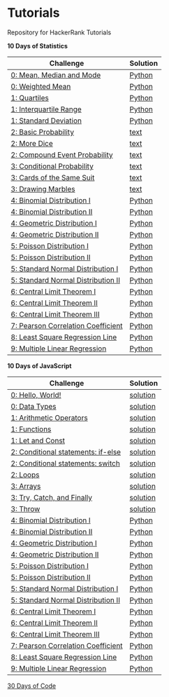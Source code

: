 # Tutorials

Repository for HackerRank Tutorials

<b>10 Days of Statistics</b>

| Challenge  | Solution |
| ------------- | ------------- |
| [0: Mean, Median and Mode](https://www.hackerrank.com/challenges/s10-basic-statistics/problem?isFullScreen=true)  | [Python](https://github.com/apmiravite/Tutorials/blob/main/10%20Days%20of%20Statistics/00a%20Mean%2C%20Median%2C%20and%20Mode.py)  |
| [0: Weighted Mean](https://www.hackerrank.com/challenges/s10-weighted-mean/problem?isFullScreen=true)  | [Python](https://github.com/apmiravite/Tutorials/blob/main/10%20Days%20of%20Statistics/00b%20Weighted%20Mean.py)  | 
| [1: Quartiles](https://www.hackerrank.com/challenges/s10-quartiles/problem?isFullScreen=true)  | [Python](https://github.com/apmiravite/Tutorials/blob/main/10%20Days%20of%20Statistics/01a%20Quartiles.py)  | 
| [1: Interquartile Range](https://www.hackerrank.com/challenges/s10-interquartile-range/problem?isFullScreen=true)  | [Python](https://github.com/apmiravite/Tutorials/blob/main/10%20Days%20of%20Statistics/01b%20Interquartile%20Range.py)  | 
| [1: Standard Deviation](https://www.hackerrank.com/challenges/s10-standard-deviation/problem?isFullScreen=true)  | [Python](https://github.com/apmiravite/Tutorials/blob/main/10%20Days%20of%20Statistics/01c%20Standard%20Deviation.py)  | 
| [2: Basic Probability](https://www.hackerrank.com/challenges/s10-mcq-1/problem?isFullScreen=true)  | [text](https://github.com/apmiravite/Tutorials/blob/main/10%20Days%20of%20Statistics/02a%20Basic%20Probability)  | 
| [2: More Dice](https://www.hackerrank.com/challenges/s10-mcq-2/problem?isFullScreen=true)  | [text](https://github.com/apmiravite/Tutorials/blob/main/10%20Days%20of%20Statistics/02b%20More%20Dice)  | 
| [2: Compound Event Probability](https://www.hackerrank.com/challenges/s10-mcq-3/problem?isFullScreen=true)  | [text](https://github.com/apmiravite/Tutorials/blob/main/10%20Days%20of%20Statistics/02c%20Compound%20Event%20Probabilityl)  | 
| [3: Conditional Probability](https://www.hackerrank.com/challenges/s10-mcq-4/problem?isFullScreen=true)  | [text](https://github.com/apmiravite/Tutorials/blob/main/10%20Days%20of%20Statistics/03a%20Conditional%20Probability)  | 
| [3: Cards of the Same Suit](https://www.hackerrank.com/challenges/s10-mcq-5/problem?isFullScreen=true)  | [text](https://github.com/apmiravite/Tutorials/blob/main/10%20Days%20of%20Statistics/03b%20Cards%20of%20the%20Same%20Suit)  | 
| [3: Drawing Marbles](https://www.hackerrank.com/challenges/s10-mcq-6/problem?isFullScreen=true)  | [text](https://github.com/apmiravite/Tutorials/blob/main/10%20Days%20of%20Statistics/03c%20Drawing%20Marbles)  | 
| [4: Binomial Distribution I](https://www.hackerrank.com/challenges/s10-binomial-distribution-1/problem?isFullScreen=true)  | [Python](https://github.com/apmiravite/Tutorials/blob/main/10%20Days%20of%20Statistics/04a%20Binomial%20Distribution%20I.py)  | 
| [4: Binomial Distribution II](https://www.hackerrank.com/challenges/s10-binomial-distribution-2/problem?isFullScreen=true)  | [Python](https://github.com/apmiravite/Tutorials/blob/main/10%20Days%20of%20Statistics/04b%20Binomial%20Distribution%20II.py)  | 
| [4: Geometric Distribution I](https://www.hackerrank.com/challenges/s10-geometric-distribution-1/problem?isFullScreen=true)  | [Python](https://github.com/apmiravite/Tutorials/blob/main/10%20Days%20of%20Statistics/04c%20Geometric%20Distribution%20I.py)  | 
| [4: Geometric Distribution II](https://www.hackerrank.com/challenges/s10-geometric-distribution-2/problem?isFullScreen=true)  | [Python](https://github.com/apmiravite/Tutorials/blob/main/10%20Days%20of%20Statistics/04d%20Geometric%20Distribution%20II.py)  | 
| [5: Poisson Distribution I](https://www.hackerrank.com/challenges/s10-poisson-distribution-1/problem?isFullScreen=true)  | [Python](https://github.com/apmiravite/Tutorials/blob/main/10%20Days%20of%20Statistics/05a%20Poisson%20Distribution%20I.py)  | 
| [5: Poisson Distribution II](https://www.hackerrank.com/challenges/s10-poisson-distribution-2/problem?isFullScreen=true)  | [Python](https://github.com/apmiravite/Tutorials/blob/main/10%20Days%20of%20Statistics/05b%20Poisson%20Distribution%20II.py)  | 
| [5: Standard Normal Distribution I](https://www.hackerrank.com/challenges/s10-normal-distribution-1/problem?isFullScreen=true)  | [Python](https://github.com/apmiravite/Tutorials/blob/main/10%20Days%20of%20Statistics/05c%20Normal%20Distribution%20I.py)  | 
| [5: Standard Normal Distribution II](https://www.hackerrank.com/challenges/s10-normal-distribution-2/problem?isFullScreen=true)  | [Python](https://github.com/apmiravite/Tutorials/blob/main/10%20Days%20of%20Statistics/05d%20Normal%20Distribution%20II.py)  | 
| [6: Central Limit Theorem I](https://www.hackerrank.com/challenges/s10-the-central-limit-theorem-1/problem?isFullScreen=true)  | [Python](https://github.com/apmiravite/Tutorials/blob/main/10%20Days%20of%20Statistics/06a%20Central%20Limit%20Theorem%20I.py)  | 
| [6: Central Limit Theorem II](https://www.hackerrank.com/challenges/s10-the-central-limit-theorem-2/problem?isFullScreen=true)  | [Python](https://github.com/apmiravite/Tutorials/blob/main/10%20Days%20of%20Statistics/06b%20Central%20Limit%20Theorem%20II.py)  | 
| [6: Central Limit Theorem III](https://www.hackerrank.com/challenges/s10-the-central-limit-theorem-3/problem?isFullScreen=true)  | [Python](https://github.com/apmiravite/Tutorials/blob/main/10%20Days%20of%20Statistics/06c%20Central%20Limit%20Theorem%20III.py)  | 
| [7: Pearson Correlation Coefficient](https://www.hackerrank.com/challenges/s10-pearson-correlation-coefficient/problem?isFullScreen=true)  | [Python](https://github.com/apmiravite/Tutorials/blob/main/10%20Days%20of%20Statistics/07a%20Pearson%20Correlation%20Coefficient%20I.py)  | 
| [8: Least Square Regression Line](https://www.hackerrank.com/challenges/s10-least-square-regression-line/problem?isFullScreen=true)  | [Python](https://github.com/apmiravite/Tutorials/blob/main/10%20Days%20of%20Statistics/08a%20Least%20Square%20Regression%20Line.py)  | 
| [9: Multiple Linear Regression](https://www.hackerrank.com/challenges/s10-multiple-linear-regression/problem?isFullScreen=true)  | [Python](https://github.com/apmiravite/Tutorials/blob/main/10%20Days%20of%20Statistics/09a%20Multiple%20Linear%20Regression.py)  | 

<b>10 Days of JavaScript</b>

| Challenge  | Solution |
| ------------- | ------------- |
| [0: Hello, World!](https://www.hackerrank.com/challenges/js10-hello-world/problem?isFullScreen=true)  | [solution](https://github.com/apmiravite/Tutorials/blob/main/10%20Days%20of%20Javascript/0a%20Hello%2C%20World.js)  |
| [0: Data Types](https://www.hackerrank.com/challenges/js10-data-types/problem?isFullScreen=true)  | [solution](https://github.com/apmiravite/Tutorials/blob/main/10%20Days%20of%20Javascript/0b%20Data%20Types.js)  | 
| [1: Arithmetic Operators](https://www.hackerrank.com/challenges/js10-arithmetic-operators/problem?isFullScreen=true)  | [solution](https://github.com/apmiravite/Tutorials/blob/main/10%20Days%20of%20Javascript/1a%20Arithmetic%20Operators.js)  | 
| [1: Functions](https://www.hackerrank.com/challenges/js10-function/problem?isFullScreen=true)  | [solution](https://github.com/apmiravite/Tutorials/blob/main/10%20Days%20of%20Javascript/1b%20Functions.js)  | 
| [1: Let and Const](https://www.hackerrank.com/challenges/js10-let-and-const/problem?isFullScreen=true)  | [solution](https://github.com/apmiravite/Tutorials/blob/main/10%20Days%20of%20Javascript/1c%20Let%20and%20Const.js)  | 
| [2: Conditional statements: if-else](https://www.hackerrank.com/challenges/js10-if-else/problem?isFullScreen=true)  | [solution](https://github.com/apmiravite/Tutorials/blob/main/10%20Days%20of%20Javascript/2a%20Conditional%20Statements:%20%20if-else.js)  | 
| [2: Conditional statements: switch](https://www.hackerrank.com/challenges/js10-switch/problem?isFullScreen=true)  | [solution](https://github.com/apmiravite/Tutorials/blob/main/10%20Days%20of%20Javascript/2b%20Conditional%20Statements:%20Switch.js)  | 
| [2: Loops](https://www.hackerrank.com/challenges/js10-loops/problem?isFullScreen=true)  | [solution](https://github.com/apmiravite/Tutorials/blob/main/10%20Days%20of%20Javascript/2c%20Loops.js)  | 
| [3: Arrays](https://www.hackerrank.com/challenges/js10-arrays/problem?isFullScreen=true)  | [solution](https://github.com/apmiravite/Tutorials/blob/main/10%20Days%20of%20Javascript/3a%20Arrays.js)  | 
| [3: Try, Catch, and Finally](https://www.hackerrank.com/challenges/js10-try-catch-and-finally/problem?isFullScreen=true)  | [solution](https://github.com/apmiravite/Tutorials/blob/main/10%20Days%20of%20Javascript/3b%20Try%2C%20Catch%2C%20and%20Finally.js)  | 
| [3: Throw](https://www.hackerrank.com/challenges/js10-throw/problem?isFullScreen=true)  | [solution](https://github.com/apmiravite/Tutorials/blob/main/10%20Days%20of%20Javascript/3c%20Throw.js)  | 
| [4: Binomial Distribution I](https://www.hackerrank.com/challenges/s10-binomial-distribution-1/problem?isFullScreen=true)  | [Python](https://github.com/apmiravite/Tutorials/blob/main/10%20Days%20of%20Statistics/04a%20Binomial%20Distribution%20I.py)  | 
| [4: Binomial Distribution II](https://www.hackerrank.com/challenges/s10-binomial-distribution-2/problem?isFullScreen=true)  | [Python](https://github.com/apmiravite/Tutorials/blob/main/10%20Days%20of%20Statistics/04b%20Binomial%20Distribution%20II.py)  | 
| [4: Geometric Distribution I](https://www.hackerrank.com/challenges/s10-geometric-distribution-1/problem?isFullScreen=true)  | [Python](https://github.com/apmiravite/Tutorials/blob/main/10%20Days%20of%20Statistics/04c%20Geometric%20Distribution%20I.py)  | 
| [4: Geometric Distribution II](https://www.hackerrank.com/challenges/s10-geometric-distribution-2/problem?isFullScreen=true)  | [Python](https://github.com/apmiravite/Tutorials/blob/main/10%20Days%20of%20Statistics/04d%20Geometric%20Distribution%20II.py)  | 
| [5: Poisson Distribution I](https://www.hackerrank.com/challenges/s10-poisson-distribution-1/problem?isFullScreen=true)  | [Python](https://github.com/apmiravite/Tutorials/blob/main/10%20Days%20of%20Statistics/05a%20Poisson%20Distribution%20I.py)  | 
| [5: Poisson Distribution II](https://www.hackerrank.com/challenges/s10-poisson-distribution-2/problem?isFullScreen=true)  | [Python](https://github.com/apmiravite/Tutorials/blob/main/10%20Days%20of%20Statistics/05b%20Poisson%20Distribution%20II.py)  | 
| [5: Standard Normal Distribution I](https://www.hackerrank.com/challenges/s10-normal-distribution-1/problem?isFullScreen=true)  | [Python](https://github.com/apmiravite/Tutorials/blob/main/10%20Days%20of%20Statistics/05c%20Normal%20Distribution%20I.py)  | 
| [5: Standard Normal Distribution II](https://www.hackerrank.com/challenges/s10-normal-distribution-2/problem?isFullScreen=true)  | [Python](https://github.com/apmiravite/Tutorials/blob/main/10%20Days%20of%20Statistics/05d%20Normal%20Distribution%20II.py)  | 
| [6: Central Limit Theorem I](https://www.hackerrank.com/challenges/s10-the-central-limit-theorem-1/problem?isFullScreen=true)  | [Python](https://github.com/apmiravite/Tutorials/blob/main/10%20Days%20of%20Statistics/06a%20Central%20Limit%20Theorem%20I.py)  | 
| [6: Central Limit Theorem II](https://www.hackerrank.com/challenges/s10-the-central-limit-theorem-2/problem?isFullScreen=true)  | [Python](https://github.com/apmiravite/Tutorials/blob/main/10%20Days%20of%20Statistics/06b%20Central%20Limit%20Theorem%20II.py)  | 
| [6: Central Limit Theorem III](https://www.hackerrank.com/challenges/s10-the-central-limit-theorem-3/problem?isFullScreen=true)  | [Python](https://github.com/apmiravite/Tutorials/blob/main/10%20Days%20of%20Statistics/06c%20Central%20Limit%20Theorem%20III.py)  | 
| [7: Pearson Correlation Coefficient](https://www.hackerrank.com/challenges/s10-pearson-correlation-coefficient/problem?isFullScreen=true)  | [Python](https://github.com/apmiravite/Tutorials/blob/main/10%20Days%20of%20Statistics/07a%20Pearson%20Correlation%20Coefficient%20I.py)  | 
| [8: Least Square Regression Line](https://www.hackerrank.com/challenges/s10-least-square-regression-line/problem?isFullScreen=true)  | [Python](https://github.com/apmiravite/Tutorials/blob/main/10%20Days%20of%20Statistics/08a%20Least%20Square%20Regression%20Line.py)  | 
| [9: Multiple Linear Regression](https://www.hackerrank.com/challenges/s10-multiple-linear-regression/problem?isFullScreen=true)  | [Python](https://github.com/apmiravite/Tutorials/blob/main/10%20Days%20of%20Statistics/09a%20Multiple%20Linear%20Regression.py)  | 


[30 Days of Code](https://github.com/apmiravite/Tutorials/tree/30-Days-of-Code)
